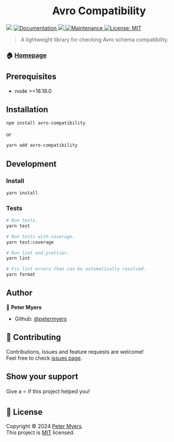 <h1 align="center">Avro Compatibility</h1>
<p>
  <img src="https://img.shields.io/badge/node-%3E%3D18.0.0-blue.svg" />
  <a href="https://github.com/petermyers/avro-compatibility#readme" target="_blank">
    <img alt="Documentation" src="https://img.shields.io/badge/documentation-yes-brightgreen.svg" />
  </a>
  <a href="https://codecov.io/github/petermyers/avro-compatibility" > 
 <img src="https://codecov.io/github/petermyers/avro-compatibility/branch/main/graph/badge.svg?token=Q7JWECNCZR"/> 
 </a>
  <a href="https://github.com/petermyers/allow/graphs/commit-activity" target="_blank">
    <img alt="Maintenance" src="https://img.shields.io/badge/Maintained%3F-yes-brightgreen.svg" />
  </a>
  <a href="https://github.com/petermyers/allow/blob/master/LICENSE" target="_blank">
    <img alt="License: MIT" src="https://img.shields.io/badge/License-MIT-brightgreen.svg" />
  </a>
</p>

> A lightweight library for checking Avro schema compatibility.

### 🏠 [Homepage](https://github.com/petermyers/avro-compatibility#readme)

## Prerequisites

- node >=18.18.0

## Installation
```sh
npm install avro-compatibility
```
or
```sh
yarn add avro-compatibility
```
## Development
### Install
```sh
yarn install
```

### Tests
```sh
# Run tests.
yarn test

# Run tests with coverage.
yarn test:coverage

# Run lint and prettier.
yarn lint

# Fix lint errors than can be automatically resolved.
yarn format
```

## Author

👤 **Peter Myers**

* Github: [@petermyers](https://github.com/petermyers)

## 🤝 Contributing

Contributions, issues and feature requests are welcome!<br />Feel free to check [issues page](https://github.com/petermyers/avro-compatibility/issues).

## Show your support

Give a ⭐️ if this project helped you!

## 📝 License

Copyright © 2024 [Peter Myers](https://github.com/petermyers).<br />
This project is [MIT](https://github.com/petermyers/avro-compatibility/blob/main/LICENSE) licensed.
